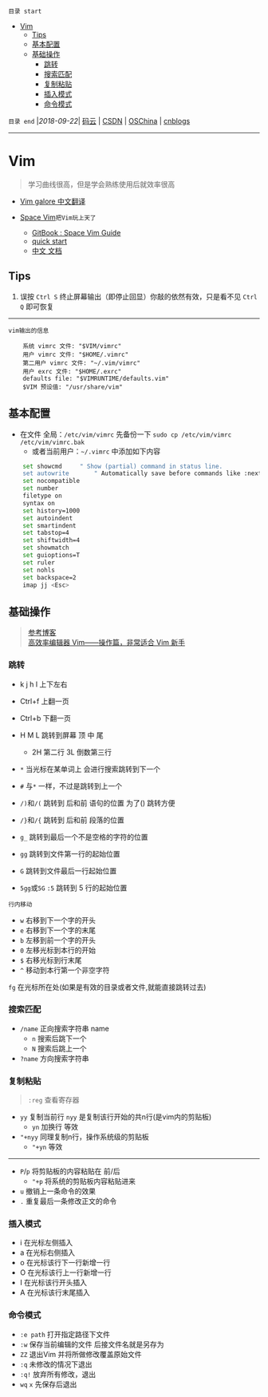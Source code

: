 `目录 start`
 
- [Vim](#vim)
    - [Tips](#tips)
    - [基本配置](#基本配置)
    - [基础操作](#基础操作)
        - [跳转](#跳转)
        - [搜索匹配](#搜索匹配)
        - [复制粘贴](#复制粘贴)
        - [插入模式](#插入模式)
        - [命令模式](#命令模式)

`目录 end` |_2018-09-22_| [码云](https://gitee.com/gin9) | [CSDN](http://blog.csdn.net/kcp606) | [OSChina](https://my.oschina.net/kcp1104) | [cnblogs](http://www.cnblogs.com/kuangcp)
****************************************
# Vim 
> 学习曲线很高，但是学会熟练使用后就效率很高

- [Vim galore 中文翻译](https://github.com/wsdjeg/vim-galore-zh_cn)

- [Space Vim](https://github.com/topics/spacevim)`把Vim玩上天了`
    - [GitBook : Space Vim Guide](https://legacy.gitbook.com/book/everettjf/spacevimtutorial/details)
    - [quick start](https://spacevim.org/quick-start-guide/)
    - [中文 文档](https://spacevim.org/cn/documentation/)

## Tips
1. 误按 `Ctrl S` 终止屏幕输出（即停止回显）你敲的依然有效，只是看不见 `Ctrl Q` 即可恢复

**************
`vim输出的信息`
```
    系统 vimrc 文件: "$VIM/vimrc"
    用户 vimrc 文件: "$HOME/.vimrc"
    第二用户 vimrc 文件: "~/.vim/vimrc"
    用户 exrc 文件: "$HOME/.exrc"
    defaults file: "$VIMRUNTIME/defaults.vim"
    $VIM 预设值: "/usr/share/vim"
```
## 基本配置
- 在文件 全局：`/etc/vim/vimrc` 先备份一下 `sudo cp /etc/vim/vimrc /etc/vim/vimrc.bak`
	- 或者当前用户：`~/.vimrc` 中添加如下内容
```sh
    set showcmd		" Show (partial) command in status line.
    set autowrite		" Automatically save before commands like :next and :make
    set nocompatible
    set number
    filetype on 
    syntax on
    set history=1000
    set autoindent
    set smartindent
    set tabstop=4
    set shiftwidth=4
    set showmatch
    set guioptions=T
    set ruler
    set nohls
    set backspace=2
    imap jj <Esc>
```

## 基础操作
> [参考博客](http://www.jianshu.com/p/bcbe916f97e1)  
> [高效率编辑器 Vim——操作篇，非常适合 Vim 新手](https://linuxtoy.org/archives/efficient-editing-with-vim.html)

### 跳转
- k j h l  上下左右
- Ctrl+f 上翻一页
- Ctrl+b 下翻一页
- H M L  跳转到屏幕 顶 中 尾
	- 2H 第二行 3L 倒数第三行

- `*` 当光标在某单词上 会进行搜索跳转到下一个
- `#` 与`*` 一样，不过是跳转到上一个
- `/)`和`/(` 跳转到 后和前 语句的位置 为了() 跳转方便
- `/}`和`/{` 跳转到 后和前 段落的位置  
- `g_` 跳转到最后一个不是空格的字符的位置
- `gg` 跳转到文件第一行的起始位置
- `G` 跳转到文件最后一行起始位置
- `5gg`或`5G` `:5` 跳转到 5 行的起始位置

`行内移动`
- `w` 右移到下一个字的开头
- `e` 右移到下一个字的末尾
- `b` 左移到前一个字的开头
- `0` 左移光标到本行的开始
- `$` 右移光标到行末尾
- `^` 移动到本行第一个非空字符

`fg` 在光标所在处(如果是有效的目录或者文件,就能直接跳转过去)

### 搜索匹配
- `/name`  正向搜索字符串 name
	- `n` 搜索后跳下一个 
	- `N` 搜索后跳上一个
- `?name` 方向搜索字符串

### 复制粘贴
> `:reg` 查看寄存器

- `yy` 复制当前行 `nyy` 是复制该行开始的共n行(是vim内的剪贴板)
    - `yn` 加换行 等效
- `"+nyy` 同理复制n行，操作系统级的剪贴板
    - `"+yn` 等效

*********

- `P`/`p`  将剪贴板的内容粘贴在 前/后
    - `"+p` 将系统的剪贴板内容粘贴进来
- `u` 撤销上一条命令的效果
- `.` 重复最后一条修改正文的命令

### 插入模式
- i  在光标左侧插入
- a  在光标右侧插入
- o  在光标该行下一行新增一行
- O  在光标该行上一行新增一行
- I  在光标该行开头插入
- A  在光标该行末尾插入

### 命令模式
- `:e path` 打开指定路径下文件
- `:w` 保存当前编辑的文件 后接文件名就是另存为
- `ZZ` 退出Vim 并将所做修改覆盖原始文件
- `:q` 未修改的情况下退出
- `:q!` 放弃所有修改，退出
- `wq` `x` 先保存后退出

